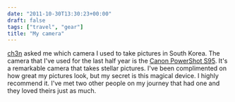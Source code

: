 ```yaml
---
date: "2011-10-30T13:30:23+00:00"
draft: false
tags: ["travel", "gear"]
title: "My camera"
---
```

[ch3n](http://ch3n.tumblr.com/) asked me which camera I used to take pictures in South Korea. The camera that I've used for the last half year is the [Canon PowerShot S95](http://www.amazon.com/Canon-PowerShot-S95-Stabilized-3-0-Inch/dp/B003ZSHNGS). It's a remarkable camera that takes stellar pictures. I've been complimented on how great my pictures look, but my secret is this magical device. I highly recommend it. I've met two other people on my journey that had one and they loved theirs just as much.

